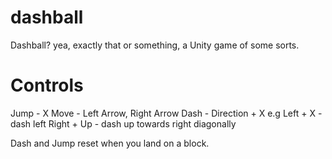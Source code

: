 # dashball
Dashball? yea, exactly that or something, a Unity game of some sorts.


# Controls

Jump - X
Move - Left Arrow, Right Arrow
Dash - Direction + X 
        e.g Left + X - dash left
            Right + Up - dash up towards right diagonally


Dash and Jump reset when you land on a block.
